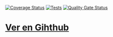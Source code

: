[![Coverage Status](https://coveralls.io/repos/github/miguel-martinr/DSI_pe102_12_04_2021/badge.svg?branch=master)](https://coveralls.io/github/miguel-martinr/DSI_pe102_12_04_2021?branch=master)
[![Tests](https://github.com/miguel-martinr/DSI_pe102_12_04_2021/actions/workflows/node.js.yml/badge.svg)](https://github.com/miguel-martinr/DSI_pe102_12_04_2021/actions/workflows/node.js.yml)
[![Quality Gate Status](https://sonarcloud.io/api/project_badges/measure?project=miguel-martinr_DSI_pe102_12_04_2021&metric=alert_status)](https://sonarcloud.io/dashboard?id=miguel-martinr_DSI_pe102_12_04_2021)
# [**Ver en Gihthub**]()

